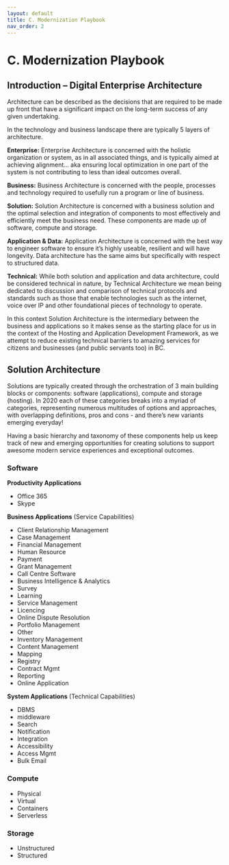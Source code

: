 ```yaml
---
layout: default
title: C. Modernization Playbook 
nav_order: 2
---
```


# C. Modernization Playbook 

## Introduction – Digital Enterprise Architecture 

Architecture can be described as the decisions that are required to be made up front that have a significant impact on the long-term success of any given undertaking. 

In the technology and business landscape there are typically 5 layers of architecture.

**Enterprise:** Enterprise Architecture is concerned with the holistic organization or system, as in all associated things, and is typically aimed at achieving alignment… aka ensuring local optimization in one part of the system is not contributing to less than ideal outcomes overall. 
 
**Business:** Business Architecture is concerned with the people, processes and technology required to usefully run a program or line of business.

**Solution:** Solution Architecture is concerned with a business solution and the optimal selection and integration of components to most effectively and efficiently meet the business need. These components are made up of software, compute and storage. 

**Application & Data:** Application Architecture is concerned with the best way to engineer software to ensure it’s highly useable, resilient and will have longevity. Data architecture has the same aims but specifically with respect to structured data.

**Technical:** While both solution and application and data architecture, could be considered technical in nature, by Technical Architecture we mean being dedicated to discussion and comparison of technical protocols and standards such as those that enable technologies such as the internet, voice over IP and other foundational pieces of technology to operate.  

In this context Solution Architecture is the intermediary between the business and applications so it makes sense as the starting place for us in the context of the Hosting and Application Development Framework, as we attempt to reduce existing technical barriers to amazing services for citizens and businesses (and public servants too) in BC. 

## Solution Architecture 
Solutions are typically created through the orchestration of 3 main building blocks or components: software (applications), compute and storage (hosting). In 2020 each of these categories breaks into a myriad of categories, representing numerous multitudes of options and approaches, with overlapping definitions, pros and cons - and there’s new variants emerging everyday!

Having a basic hierarchy and taxonomy of these components help us keep track of new and emerging opportunities for creating solutions to support awesome modern service experiences and exceptional outcomes. 


### Software
**Productivity Applications**
* Office 365 
* Skype

**Business Applications** (Service Capabilities) 
* Client Relationship Management 
* Case Management 
* Financial Management
* Human Resource 
* Payment
* Grant Management 
* Call Centre Software
* Business Intelligence & Analytics
* Survey
* Learning
* Service Management
* Licencing 
* Online Dispute Resolution 
* Portfolio Management 
* Other
* Inventory Management 
* Content Management 
* Mapping
* Registry 
* Contract Mgmt
* Reporting
* Online Application

**System Applications** (Technical Capabilities) 
* DBMS
* middleware
* Search
* Notification
* Integration
* Accessibility
* Access Mgmt
* Bulk Email

### Compute 
* Physical
* Virtual 
* Containers
* Serverless 

### Storage 
* Unstructured
* Structured
